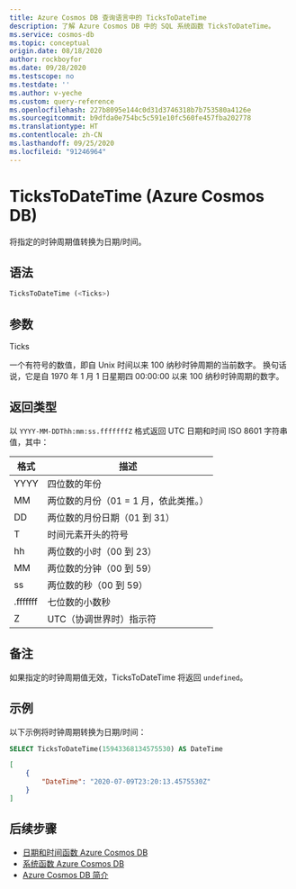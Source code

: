 ```yaml
---
title: Azure Cosmos DB 查询语言中的 TicksToDateTime
description: 了解 Azure Cosmos DB 中的 SQL 系统函数 TicksToDateTime。
ms.service: cosmos-db
ms.topic: conceptual
origin.date: 08/18/2020
author: rockboyfor
ms.date: 09/28/2020
ms.testscope: no
ms.testdate: ''
ms.author: v-yeche
ms.custom: query-reference
ms.openlocfilehash: 227b8095e144c0d31d3746318b7b753580a4126e
ms.sourcegitcommit: b9dfda0e754bc5c591e10fc560fe457fba202778
ms.translationtype: HT
ms.contentlocale: zh-CN
ms.lasthandoff: 09/25/2020
ms.locfileid: "91246964"
---
```

<!--Verified Successfully-->
# <a name="tickstodatetime-azure-cosmos-db"></a>TicksToDateTime (Azure Cosmos DB)

将指定的时钟周期值转换为日期/时间。

## <a name="syntax"></a>语法

```sql
TicksToDateTime (<Ticks>)
```

## <a name="arguments"></a>参数

Ticks  

一个有符号的数值，即自 Unix 时间以来 100 纳秒时钟周期的当前数字。 换句话说，它是自 1970 年 1 月 1 日星期四 00:00:00 以来 100 纳秒时钟周期的数字。

## <a name="return-types"></a>返回类型

以 `YYYY-MM-DDThh:mm:ss.fffffffZ` 格式返回 UTC 日期和时间 ISO 8601 字符串值，其中：

  |格式|描述|
  |-|-|
  |YYYY|四位数的年份|
  |MM|两位数的月份（01 = 1 月，依此类推。）|
  |DD|两位数的月份日期（01 到 31）|
  |T|时间元素开头的符号|
  |hh|两位数的小时（00 到 23）|
  |MM|两位数的分钟（00 到 59）|
  |ss|两位数的秒（00 到 59）|
  |.fffffff|七位数的小数秒|
  |Z|UTC（协调世界时）指示符||

<!--Not Available on [!VIDEO https://www.youtube.com/embed/CgYQo6uHyt0]-->

## <a name="remarks"></a>备注

如果指定的时钟周期值无效，TicksToDateTime 将返回 `undefined`。

## <a name="examples"></a>示例

以下示例将时钟周期转换为日期/时间：

```sql
SELECT TicksToDateTime(15943368134575530) AS DateTime
```

```json
[
    {
        "DateTime": "2020-07-09T23:20:13.4575530Z"
    }
]
```  

## <a name="next-steps"></a>后续步骤

- [日期和时间函数 Azure Cosmos DB](sql-query-date-time-functions.md)
- [系统函数 Azure Cosmos DB](sql-query-system-functions.md)
- [Azure Cosmos DB 简介](introduction.md)

<!-- Update_Description: new article about sql query tickstodatetime -->
<!--NEW.date: 09/28/2020-->